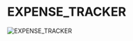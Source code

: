 # EXPENSE_TRACKER


![EXPENSE_TRACKER ](https://github.com/vrushabhh97/EXPENSE_TRACKER/assets/68142086/0f448d6a-bddc-422b-849a-6abc158d04da)
